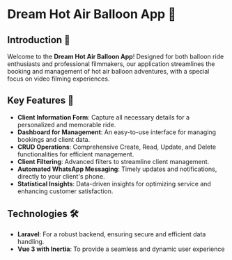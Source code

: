 # Dream Hot Air Balloon App 🎈

## Introduction 🌟
Welcome to the **Dream Hot Air Balloon App**! Designed for both balloon ride enthusiasts and professional filmmakers, our application streamlines the booking and management of hot air balloon adventures, with a special focus on video filming experiences.

## Key Features 🚀
- **Client Information Form**: Capture all necessary details for a personalized and memorable ride.
- **Dashboard for Management**: An easy-to-use interface for managing bookings and client data.
- **CRUD Operations**: Comprehensive Create, Read, Update, and Delete functionalities for efficient management.
- **Client Filtering**: Advanced filters to streamline client management.
- **Automated WhatsApp Messaging**: Timely updates and notifications, directly to your client's phone.
- **Statistical Insights**: Data-driven insights for optimizing service and enhancing customer satisfaction.

## Technologies 🛠
- **Laravel**: For a robust backend, ensuring secure and efficient data handling.
- **Vue 3 with Inertia**: To provide a seamless and dynamic user experience
